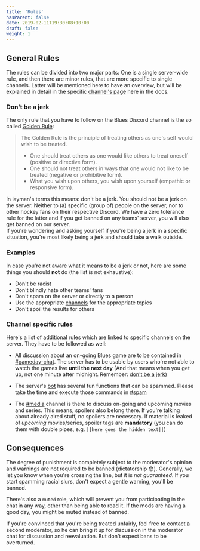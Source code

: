 ```yaml
---
title: 'Rules'
hasParent: false
date: 2019-02-11T19:30:08+10:00
draft: false
weight: 1
---
```


## General Rules <a name="general-rules"></a>

The rules can be divided into two major parts: One is a single server-wide rule, and then there are minor rules, that are more specific to single channels. Latter will be mentioned here to have an overview, but will be explained in detail in the specific [channel's page](../channels) here in the docs.

### Don't be a jerk <a name="dont-be-a-jerk"></a>

The only rule that you have to follow on the Blues Discord channel is the so called [Golden Rule](https://en.wikipedia.org/wiki/Golden_Rule):

>The Golden Rule is the principle of treating others as one's self would wish to be treated.
>
> * One should treat others as one would like others to treat oneself (positive or directive form).
> * One should not treat others in ways that one would not like to be treated (negative or prohibitive form).
> * What you wish upon others, you wish upon yourself (empathic or responsive form).

In layman's terms this means: don't be a jerk. You should not be a jerk on the server. Neither to (a) specific (group of) people on the server, nor to other hockey fans on their respective Discord. We have a zero tolerance rule for the latter and if you get banned on any teams' server, you will also get banned on our server.  
If you're wondering and asking yourself if you're being a jerk in a specific situation, you're most likely being a jerk and should take a walk outside.

### Examples <a name="examples"></a>

In case you're not aware what it means to be a jerk or not, here are some things you should **not** do (the list is not exhaustive):

- Don't be racist
- Don't blindly hate other teams' fans
- Don't spam on the server or directly to a person
- Use the appropriate [channels](../channels) for the appropriate topics
- Don't spoil the results for others

### Channel specific rules <a name="channel-specific-rules"></a>

Here's a list of additional rules which are linked to specific channels on the server. They have to be followed as well:

- All discussion about an on-going Blues game are to be contained in [#gameday-chat](../channels/gameday-chat). The server has to be usable by users who're not able to watch the games live **until the next day** (And that means when you get up, not one minute after midnight. Remember: [don't be a jerk](#dont-be-a-jerk))

- The server's [bot](../bot) has several fun functions that can be spammed. Please take the time and execute those commands in [#spam](../channels/spam)

- The [#media](../channels/media) channel is there to discuss on-going and upcoming movies and series. This means, spoilers also belong there. If you're talking about already aired stuff, no spoilers are necessary. If material is leaked of *upcoming* movies/series, spoiler tags are **mandatory** (you can do them with double pipes, e.g. `||here goes the hidden text||`)

## Consequences <a name="consequences"></a>

The degree of punishment is completely subject to the moderator's opinion and warnings are not required to be banned (dictatorship :fearful:). Generally, we let you know when you're crossing the line, but it is *not guaranteed*. If you start spamming racial slurs, don't expect a gentle warning, you'll be banned.

There's also a `muted` role, which will prevent you from participating in the chat in any way, other than being able to read it. If the mods are having a good day, you might be muted instead of banned.

If you're convinced that you're being treated unfairly, feel free to contact a second moderator, so he can bring it up for discussion in the moderator chat for discussion and reevaluation. But don't expect bans to be overturned.
